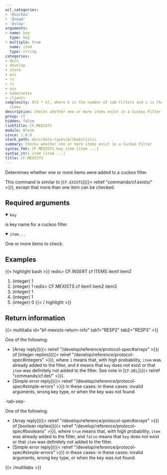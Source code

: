 ```yaml
---
acl_categories:
- '@cuckoo'
- '@read'
- '@slow'
arguments:
- name: key
  type: key
- multiple: true
  name: item
  type: string
categories:
- docs
- develop
- stack
- oss
- rs
- rc
- oss
- kubernetes
- clients
complexity: O(k * n), where k is the number of sub-filters and n is the number of
  items
description: Checks whether one or more items exist in a Cuckoo Filter
group: cf
hidden: false
linkTitle: CF.MEXISTS
module: Bloom
since: 1.0.0
stack_path: docs/data-types/probabilistic
summary: Checks whether one or more items exist in a Cuckoo Filter
syntax_fmt: CF.MEXISTS key item [item ...]
syntax_str: item [item ...]
title: CF.MEXISTS
---
```

Determines whether one or more items were added to a cuckoo filter.

This command is similar to [`CF.EXISTS`]({{< relref "commands/cf.exists/" >}}), except that more than one item can be checked.

## Required arguments

<details open><summary><code>key</code></summary>

is key name for a cuckoo filter.

</details>

<details open><summary><code>item...</code></summary>

One or more items to check.
</details>

## Examples

{{< highlight bash >}}
redis> CF.INSERT cf ITEMS item1 item2
1) (integer) 1
2) (integer) 1
redis> CF.MEXISTS cf item1 item2 item3
1) (integer) 1
2) (integer) 1
3) (integer) 0
{{< / highlight >}}

## Return information

{{< multitabs id="bf-mexists-return-info" 
    tab1="RESP2" 
    tab2="RESP3" >}}

One of the following:
* [Array reply]({{< relref "/develop/reference/protocol-spec#arrays" >}}) of [integer replies]({{< relref "/develop/reference/protocol-spec#integers" >}}), where `1` means that, with high probability, `item` was already added to the filter, and `0` means that `key` does not exist or that `item` was definitely not added to the filter. See note in [`CF.DEL`]({{< relref "commands/cf.del/" >}}).
* [Simple error reply]({{< relref "/develop/reference/protocol-spec#simple-errors" >}}) in these cases: in these cases: invalid arguments, wrong key type, or when the key was not found.

-tab-sep-

One of the following:
* [Array reply]({{< relref "/develop/reference/protocol-spec#arrays" >}}) of [boolean replies]({{< relref "/develop/reference/protocol-spec#booleans" >}}), where `true` means that, with high probability, `item` was already added to the filter, and `false` means that `key` does not exist or that `item` was definitely not added to the filter.
* [Simple error reply]({{< relref "/develop/reference/protocol-spec#simple-errors" >}}) in these cases: in these cases: invalid arguments, wrong key type, or when the key was not found.

{{< /multitabs >}}
